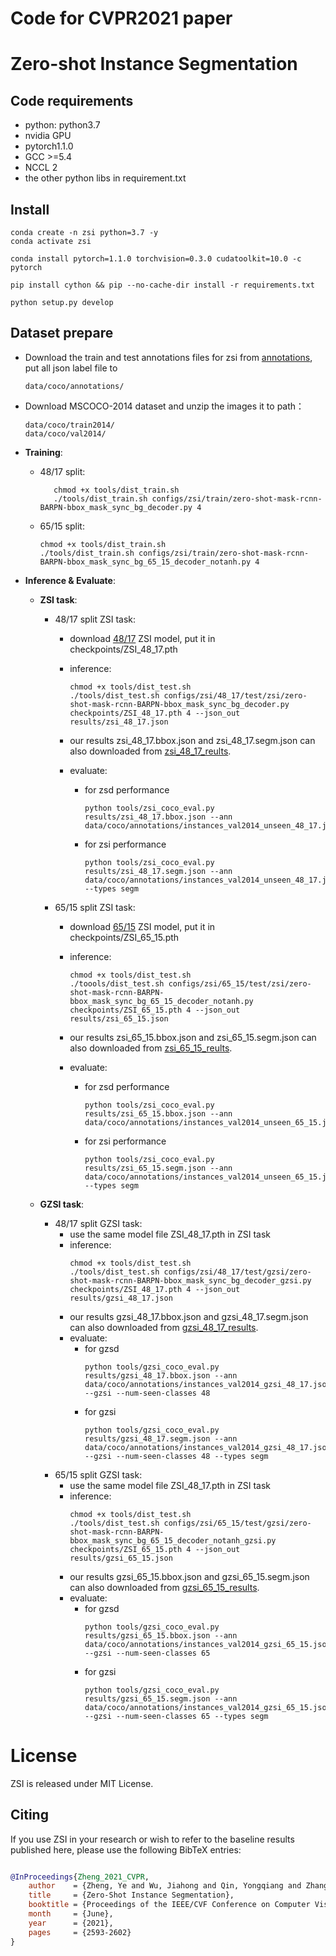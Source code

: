 
# Code for CVPR2021 paper

# **Zero-shot Instance Segmentation** 

## Code requirements
+ python: python3.7
+ nvidia GPU
+ pytorch1.1.0
+ GCC >=5.4
+ NCCL 2
+ the other python libs in requirement.txt

## Install 

```
conda create -n zsi python=3.7 -y
conda activate zsi

conda install pytorch=1.1.0 torchvision=0.3.0 cudatoolkit=10.0 -c pytorch

pip install cython && pip --no-cache-dir install -r requirements.txt
   
python setup.py develop
```

## Dataset prepare


- Download the train and test annotations files for zsi from [annotations](https://drive.google.com/drive/folders/1TLbmDoRiKcMGq1zyVahXtGVTdkvI9Dus?usp=sharing), put all json label file to
    ```
    data/coco/annotations/
    ```

- Download MSCOCO-2014 dataset and unzip the images it to path： 
    ```
    data/coco/train2014/
    data/coco/val2014/
    ```


- **Training**:
     - 48/17 split:
       ```
          chmod +x tools/dist_train.sh
          ./tools/dist_train.sh configs/zsi/train/zero-shot-mask-rcnn-BARPN-bbox_mask_sync_bg_decoder.py 4
        ```
        
    - 65/15 split:
      ```
      chmod +x tools/dist_train.sh
      ./tools/dist_train.sh configs/zsi/train/zero-shot-mask-rcnn-BARPN-bbox_mask_sync_bg_65_15_decoder_notanh.py 4
      ```
          
- **Inference & Evaluate**:

    + **ZSI task**:

        - 48/17 split ZSI task:
            - download [48/17](https://drive.google.com/file/d/1MMDcNWHjTTOaPvMYVlypMIXdvdOcSnao/view?usp=sharing) ZSI model, put it in checkpoints/ZSI_48_17.pth
            
            - inference:
                ```
                chmod +x tools/dist_test.sh
                ./tools/dist_test.sh configs/zsi/48_17/test/zsi/zero-shot-mask-rcnn-BARPN-bbox_mask_sync_bg_decoder.py checkpoints/ZSI_48_17.pth 4 --json_out results/zsi_48_17.json
                ```
            - our results zsi_48_17.bbox.json and zsi_48_17.segm.json can also downloaded from [zsi_48_17_reults](https://drive.google.com/drive/folders/1ZoFP2ihGhgbVdzagC0M9AVUlXAMmYGRO?usp=sharing).
            - evaluate:
                - for zsd performance
                    ```
                    python tools/zsi_coco_eval.py results/zsi_48_17.bbox.json --ann data/coco/annotations/instances_val2014_unseen_48_17.json
                    ```
                - for zsi performance
                    ```
                    python tools/zsi_coco_eval.py results/zsi_48_17.segm.json --ann data/coco/annotations/instances_val2014_unseen_48_17.json --types segm
                    ```
        - 65/15 split ZSI task:
            - download [65/15](https://drive.google.com/file/d/1UZMNQ9a9Gpbn53JGPilzyjl1oiFYyPw5/view?usp=sharing) ZSI model, put it in checkpoints/ZSI_65_15.pth
            
            - inference:
                ```
                chmod +x tools/dist_test.sh
                ./toools/dist_test.sh configs/zsi/65_15/test/zsi/zero-shot-mask-rcnn-BARPN-bbox_mask_sync_bg_65_15_decoder_notanh.py checkpoints/ZSI_65_15.pth 4 --json_out results/zsi_65_15.json
                ```
            - our results zsi_65_15.bbox.json and zsi_65_15.segm.json can also downloaded from [zsi_65_15_reults](https://drive.google.com/drive/folders/1ZoFP2ihGhgbVdzagC0M9AVUlXAMmYGRO?usp=sharing).
            - evaluate:
                - for zsd performance
                    ```
                    python tools/zsi_coco_eval.py results/zsi_65_15.bbox.json --ann data/coco/annotations/instances_val2014_unseen_65_15.json
                    ```
                - for zsi performance
                    ```
                    python tools/zsi_coco_eval.py results/zsi_65_15.segm.json --ann data/coco/annotations/instances_val2014_unseen_65_15.json --types segm
                    ```

    + **GZSI task**:

        - 48/17 split GZSI task:
            - use the same model file ZSI_48_17.pth in ZSI task   
            - inference:
                ```
                chmod +x tools/dist_test.sh
                ./tools/dist_test.sh configs/zsi/48_17/test/gzsi/zero-shot-mask-rcnn-BARPN-bbox_mask_sync_bg_decoder_gzsi.py checkpoints/ZSI_48_17.pth 4 --json_out results/gzsi_48_17.json
                ```
            - our results gzsi_48_17.bbox.json and gzsi_48_17.segm.json can also downloaded from [gzsi_48_17_results](https://drive.google.com/drive/folders/1ZoFP2ihGhgbVdzagC0M9AVUlXAMmYGRO?usp=sharing).
            - evaluate:
                - for gzsd
                    ```
                    python tools/gzsi_coco_eval.py results/gzsi_48_17.bbox.json --ann data/coco/annotations/instances_val2014_gzsi_48_17.json --gzsi --num-seen-classes 48
                    ```
                - for gzsi
                    ```
                    python tools/gzsi_coco_eval.py results/gzsi_48_17.segm.json --ann data/coco/annotations/instances_val2014_gzsi_48_17.json --gzsi --num-seen-classes 48 --types segm
                    ```
        - 65/15 split GZSI task:
            - use the same model file ZSI_48_17.pth in ZSI task   
            - inference:
                ```
                chmod +x tools/dist_test.sh
                ./tools/dist_test.sh configs/zsi/65_15/test/gzsi/zero-shot-mask-rcnn-BARPN-bbox_mask_sync_bg_65_15_decoder_notanh_gzsi.py checkpoints/ZSI_65_15.pth 4 --json_out results/gzsi_65_15.json
                ```
            - our results gzsi_65_15.bbox.json and gzsi_65_15.segm.json can also downloaded from [gzsi_65_15_results](https://drive.google.com/drive/folders/1ZoFP2ihGhgbVdzagC0M9AVUlXAMmYGRO?usp=sharing).
            - evaluate:
                - for gzsd
                    ```
                    python tools/gzsi_coco_eval.py results/gzsi_65_15.bbox.json --ann data/coco/annotations/instances_val2014_gzsi_65_15.json --gzsi --num-seen-classes 65
                    ```
                - for gzsi
                    ```
                    python tools/gzsi_coco_eval.py results/gzsi_65_15.segm.json --ann data/coco/annotations/instances_val2014_gzsi_65_15.json --gzsi --num-seen-classes 65 --types segm
                    ```


# License

ZSI is released under MIT License.


## Citing

If you use ZSI in your research or wish to refer to the baseline results published here, please use the following BibTeX entries:

```BibTeX

@InProceedings{Zheng_2021_CVPR,
    author    = {Zheng, Ye and Wu, Jiahong and Qin, Yongqiang and Zhang, Faen and Cui, Li},
    title     = {Zero-Shot Instance Segmentation},
    booktitle = {Proceedings of the IEEE/CVF Conference on Computer Vision and Pattern Recognition (CVPR)},
    month     = {June},
    year      = {2021},
    pages     = {2593-2602}
}

```
